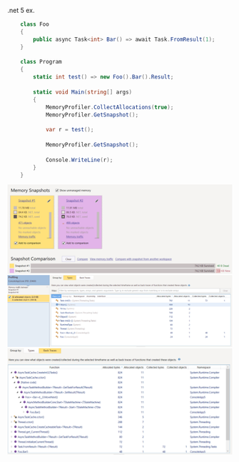 .net 5 ex.
```csharp
    class Foo
    {
        public async Task<int> Bar() => await Task.FromResult(1);
    }

    class Program
    {
        static int test() => new Foo().Bar().Result;

        static void Main(string[] args)
        {
            MemoryProfiler.CollectAllocations(true);
            MemoryProfiler.GetSnapshot();

            var r = test();

            MemoryProfiler.GetSnapshot();

            Console.WriteLine(r);
        }
    }
```
![General](General.png)
![Types](Types.png)
![BackTraces](BackTraces.png)
